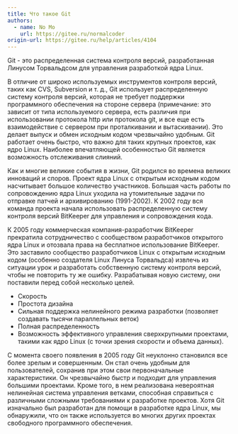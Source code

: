 ```yaml
---
title: Что такое Git
authors:
  - name: No Mo
    url: https://gitee.ru/normalcoder
origin-url: https://gitee.ru/help/articles/4104
---
```


Git - это распределенная система контроля версий, разработанная Линусом Торвальдсом для управления разработкой ядра Linux.

В отличие от широко используемых инструментов контроля версий, таких как CVS, Subversion и т. д., Git использует распределенную систему контроля версий, которая не требует поддержки программного обеспечения на стороне сервера (примечание: это зависит от типа используемого сервера, есть различия при использовании протокола http или протокола git, и все еще есть взаимодействие с сервером при проталкивании и вытаскивании). Это делает выпуск и обмен исходным кодом чрезвычайно удобным. Git работает очень быстро, что важно для таких крупных проектов, как ядро Linux. Наиболее впечатляющей особенностью Git является возможность отслеживания слияний.

Как и многие великие события в жизни, Git родился во времена великих инноваций и споров. Проект ядра Linux с открытым исходным кодом насчитывает большое количество участников. Большая часть работы по сопровождению ядра Linux уходила на утомительные задачи по отправке патчей и архивированию (1991-2002). К 2002 году вся команда проекта начала использовать распределенную систему контроля версий BitKeeper для управления и сопровождения кода.

К 2005 году коммерческая компания-разработчик BitKeeper прекратила сотрудничество с сообществом разработчиков открытого ядра Linux и отозвала права на бесплатное использование BitKeeper. Это заставило сообщество разработчиков Linux с открытым исходным кодом (особенно создателя Linux Линуса Торвальдса) извлечь из ситуации урок и разработать собственную систему контроля версий, чтобы не повторить ту же ошибку. Разрабатывая новую систему, они поставили перед собой несколько целей.

- Скорость
- Простота дизайна
- Сильная поддержка нелинейного режима разработки (позволяет создавать тысячи параллельных веток)
- Полная распределенность
- Возможность эффективного управления сверхкрупными проектами, такими как ядро Linux (с точки зрения скорости и объема данных).

С момента своего появления в 2005 году Git неуклонно становился все более зрелым и совершенным. Он стал очень удобным для пользователей, сохранив при этом свои первоначальные характеристики. Он чрезвычайно быстр и подходит для управления большими проектами. Кроме того, в нем реализована невероятная нелинейная система управления ветками, способная справиться с различными сложными требованиями к разработке проектов. Хотя Git изначально был разработан для помощи в разработке ядра Linux, мы обнаружили, что он также используется во многих других проектах свободного программного обеспечения.